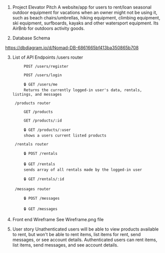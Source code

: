 1. Project Elevator Pitch
    A website/app for users to rent/loan seasonal outdoor equipment for vacations when an owner might not be using it, such as beach chairs/umbrellas, hiking equipment, climbing equipment, ski equipment, surfboards, kayaks and other watersport equipment. Its AirBnb for outdoors activity goods.

2. Database Schema

https://dbdiagram.io/d/Nomad-DB-6861665bf413ba350865b708

3. List of API Endpoints
        /users router

            POST /users/register
 
            POST /users/login
        
            🔒 GET /users/me
            Returns the currently logged-in user's data, rentals, listings, and messages
        
        /products router

            GET /products 

            GET /products/:id

            🔒 GET /products/:user 
            shows a users current listed products

        /rentals router

            🔒 POST /rentals
  
            🔒 GET /rentals
            sends array of all rentals made by the logged-in user

            🔒 GET /rentals/:id

        /messages router

            🔒 POST /messages
  
            🔒 GET /messages
  
4. Front end Wireframe
    See Wireframe.png file

5. User story
    Unathenticated users will be able to view products available to rent, but won't be able to rent items, list items for rent, send messages, or see account details.
    Authenticated users can rent items, list items, send messages, and see account details.